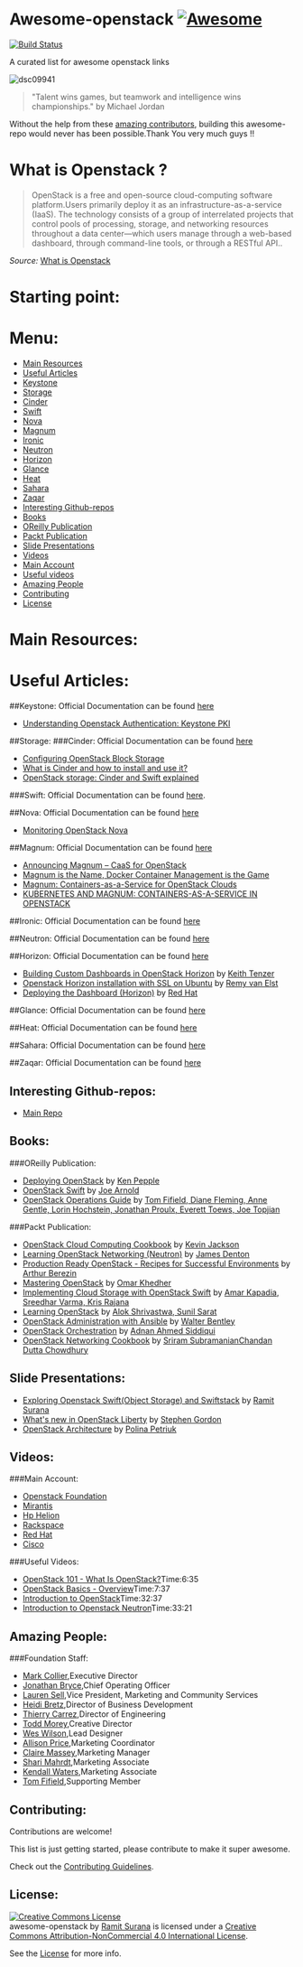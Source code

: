 # Awesome-openstack [![Awesome](https://cdn.rawgit.com/sindresorhus/awesome/d7305f38d29fed78fa85652e3a63e154dd8e8829/media/badge.svg)](https://github.com/sindresorhus/awesome) 
[![Build Status](https://travis-ci.org/ramitsurana/awesome-openstack.svg)](https://travis-ci.org/ramitsurana/awesome-openstack)

A curated list for awesome openstack links

![dsc09941](https://cloud.githubusercontent.com/assets/8342133/10628863/39364500-77e7-11e5-873a-d436f8a2a35c.jpg)


>"Talent wins games, but teamwork and intelligence wins championships." by Michael Jordan

Without the help from these [amazing contributors](https://github.com/ramitsurana/awesome-openstack/graphs/contributors), building this awesome-repo would never has been possible.Thank You very much guys !!

# What is Openstack ?

>  OpenStack is a free and open-source cloud-computing software platform.Users primarily deploy it as an infrastructure-as-a-service (IaaS). The technology consists of a group of interrelated projects that control pools of processing, storage, and networking resources throughout a data center—which users manage through a web-based dashboard, through command-line tools, or through a RESTful API..

_Source:_ [What is Openstack](https://en.wikipedia.org/wiki/OpenStack)

# Starting point:


# Menu:
* [Main Resources](#main-resources)
* [Useful Articles](#useful-articles)
 * [Keystone](#keystone)
 * [Storage](#storage)
  * [Cinder](#cinder)
  * [Swift](#swift)
 * [Nova](#nova)
 * [Magnum](#magnum)
 * [Ironic](#ironic)
 * [Neutron](#neutron)
 * [Horizon](#horizon)
 * [Glance](#glance)
 * [Heat](#heat)
 * [Sahara](#sahara)
 * [Zaqar](#zaqar)
* [Interesting Github-repos](#interesting-github-repos)
* [Books](#books)
 * [OReilly Publication](#oreilly-publication)
 * [Packt Publication](#packt-publication)
* [Slide Presentations](#slide-presentations)
* [Videos](#videos)
 * [Main Account](#main-account)
 * [Useful videos](#useful-videos)
* [Amazing People](#amazing-people)
* [Contributing](#contributing)
* [License](#license)

# Main Resources:
# Useful Articles:
##Keystone:
Official Documentation can be found [here](http://docs.openstack.org/developer/keystone/)

* [Understanding Openstack Authentication: Keystone PKI](https://www.mirantis.com/blog/understanding-openstack-authentication-keystone-pki/)

##Storage:
###Cinder:
Official Documentation can be found [here](http://docs.openstack.org/developer/cinder/)

* [Configuring OpenStack Block Storage](http://www.rackspace.com/knowledge_center/article/configuring-openstack-block-storage)
* [What is Cinder and how to install and use it?](http://blog.flux7.com/blogs/openstack/tutorial-what-is-cinder-and-how-to-install-and-use-it)
* [OpenStack storage: Cinder and Swift explained](http://www.computerweekly.com/feature/OpenStack-storage-Cinder-and-Swift-explained)

###Swift:
Official Documentation can be found [here](http://docs.openstack.org/developer/swift/).

##Nova:
Official Documentation can be found [here](http://docs.openstack.org/developer/nova/)

* [Monitoring OpenStack Nova](https://www.datadoghq.com/blog/openstack-monitoring-nova/)

##Magnum:
Official Documentation can be found [here](http://docs.openstack.org/developer/magnum/)

* [Announcing Magnum – CaaS for OpenStack](http://adrianotto.com/2015/01/announcing-magnum-caas-for-openstack/)
* [Magnum is the Name, Docker Container Management is the Game](http://thenewstack.io/magnum-is-the-name-docker-container-management-is-the-game/)
* [Magnum: Containers-as-a-Service for OpenStack Clouds](http://blog.rackspace.com/magnum-containers-as-a-service-for-openstack-clouds/)
* [KUBERNETES AND MAGNUM: CONTAINERS-AS-A-SERVICE IN OPENSTACK](https://kismatic.com/community/magnum-containers-service-for-openstack/)


##Ironic:
Official Documentation can be found [here](http://docs.openstack.org/developer/ironic/)

##Neutron:
Official Documentation can be found [here](http://docs.openstack.org/developer/neutron/)

##Horizon:
Official Documentation can be found [here](http://docs.openstack.org/developer/horizon/)

* [Building Custom Dashboards in OpenStack Horizon](http://keithtenzer.com/2015/02/16/building-custom-dashboards-in-openstack-horizon/) by [Keith Tenzer](https://twitter.com/keithtenzer)
* [Openstack Horizon installation with SSL on Ubuntu](https://raymii.org/s/tutorials/Openstack-Set-Up-Horizon-Dashboard-on-Ubuntu.html) by [Remy van Elst](https://raymii.org/s/static/About.html)
* [Deploying the Dashboard (Horizon)](https://access.redhat.com/documentation/en-US/Red_Hat_Enterprise_Linux_OpenStack_Platform/2/html/Getting_Started_Guide/chap-Deploying_The_Dashboard.html) by [Red Hat](https://www.redhat.com)

##Glance:
Official Documentation can be found [here](http://docs.openstack.org/developer/glance/)

##Heat:
Official Documentation can be found [here](http://docs.openstack.org/developer/heat/)

##Sahara:
Official Documentation can be found [here](http://docs.openstack.org/developer/sahara/)

##Zaqar:
Official Documentation can be found [here](http://docs.openstack.org/developer/zaqar/)


## Interesting Github-repos:
* [Main Repo](https://www.github.com/openstack)

## Books:
###OReilly Publication:
* [Deploying OpenStack](http://shop.oreilly.com/product/0636920021674.do) by [Ken Pepple](https://twitter.com/ken_pepple)
* [OpenStack Swift](http://shop.oreilly.com/product/0636920033288.do) by [Joe Arnold](https://twitter.com/joearnold)
* [OpenStack Operations Guide](http://shop.oreilly.com/product/0636920032625.do) by [Tom Fifield, Diane Fleming, Anne Gentle, Lorin Hochstein, Jonathan Proulx, Everett Toews, Joe Topjian](http://shop.oreilly.com/product/0636920032625.do#tab_03_2)

###Packt Publication:
* [OpenStack Cloud Computing Cookbook](https://www.packtpub.com/virtualization-and-cloud/openstack-cloud-computing-cookbook) by [Kevin Jackson](https://twitter.com/itarchitectkev)
* [Learning OpenStack Networking (Neutron)](https://www.packtpub.com/virtualization-and-cloud/learning-openstack-networking-neutron) by [James Denton](https://twitter.com/jimmdenton)
* [Production Ready OpenStack - Recipes for Successful Environments](https://www.packtpub.com/virtualization-and-cloud/production-ready-openstack-recipes-successful-environments) by [Arthur Berezin](https://twitter.com/arthurberezin)
* [Mastering OpenStack](https://www.packtpub.com/virtualization-and-cloud/mastering-openstack) by [Omar Khedher]()
* [Implementing Cloud Storage with OpenStack Swift](https://www.packtpub.com/virtualization-and-cloud/implementing-cloud-storage-openstack-swift) by [Amar Kapadia, Sreedhar Varma, Kris Rajana]()
* [Learning OpenStack](https://www.packtpub.com/virtualization-and-cloud/learning-openstack) by [Alok Shrivastwa, Sunil Sarat]()
* [OpenStack Administration with Ansible](https://www.packtpub.com/virtualization-and-cloud/openstack-administration-ansible) by [Walter Bentley](https://twitter.com/djstayflypro)
* [OpenStack Orchestration](https://www.packtpub.com/virtualization-and-cloud/openstack-orchestration) by [Adnan Ahmed Siddiqui]()
* [OpenStack Networking Cookbook](https://www.packtpub.com/virtualization-and-cloud/openstack-networking-cookbook) by [Sriram Subramanian](https://twitter.com/sriramhere)[Chandan Dutta Chowdhury]()


## Slide Presentations:
* [Exploring Openstack Swift(Object Storage) and Swiftstack](http://www.slideshare.net/ramitsurana/openstackswift) by [Ramit Surana](https://twitter.com/ramitsurana)
* [What's new in OpenStack Liberty](http://www.slideshare.net/sgordon2/whats-new-in-openstack-liberty) by [Stephen Gordon](https://twitter.com/xsgordon)
* [OpenStack Architecture](http://www.slideshare.net/mirantis/openstack-architecture-43160012) by [Polina Petriuk]()

## Videos:
###Main Account:
* [Openstack Foundation](https://www.youtube.com/user/OpenStackFoundation)
* [Mirantis](https://www.youtube.com/user/MirantisUS)
* [Hp Helion](https://www.youtube.com/user/HewlettPackardVideos)
* [Rackspace](https://www.youtube.com/user/RackspaceHosting)
* [Red Hat](https://www.youtube.com/user/RedHatCloud)
* [Cisco](https://www.youtube.com/user/Cisco)

###Useful Videos:
* [OpenStack 101 - What Is OpenStack?](https://www.youtube.com/watch?v=Qz5gyDenqTI)Time:6:35
* [OpenStack Basics - Overview](https://www.youtube.com/watch?v=c1GFoY4btpo)Time:7:37
* [Introduction to OpenStack](https://www.youtube.com/watch?v=bCsw2kkIWyw)Time:32:37
* [Introduction to Openstack Neutron](https://www.youtube.com/watch?v=IGGgVuZe7UA)Time:33:21


## Amazing People:
###Foundation Staff:
* [Mark Collier](https://twitter.com/sparkycollier),Executive Director
* [Jonathan Bryce](https://twitter.com/jbryce),Chief Operating Officer
* [Lauren Sell](https://twitter.com/laurensell),Vice President, Marketing and Community Services
* [Heidi Bretz](https://twitter.com/heidiscoop),Director of Business Development
* [Thierry Carrez](https://twitter.com/tcarrez),Director of Engineering
* [Todd Morey](https://twitter.com/toddmorey),Creative Director
* [Wes Wilson](),Lead Designer
* [Allison Price](https://twitter.com/amprice88),Marketing Coordinator
* [Claire Massey](https://twitter.com/Massey),Marketing Manager
* [Shari Mahrdt](https://twitter.com/sharimarii),Marketing Associate
* [Kendall Waters](https://twitter.com/wendallkaters),Marketing Associate
* [Tom Fifield](https://twitter.com/TomFifield),Supporting Member

## Contributing:
Contributions are welcome!

This list is just getting started, please contribute to make it super awesome.

Check out the [Contributing Guidelines](https://github.com/ramitsurana/awesome-openstack/blob/master/CONTRIBUTING.md).

## License:

<a rel="license" href="http://creativecommons.org/licenses/by-nc/4.0/"><img alt="Creative Commons License" style="border-width:0" src="https://i.creativecommons.org/l/by-nc/4.0/88x31.png" /></a><br /><span xmlns:dct="http://purl.org/dc/terms/" href="http://purl.org/dc/dcmitype/InteractiveResource" property="dct:title" rel="dct:type">awesome-openstack</span> by <a xmlns:cc="http://creativecommons.org" href="https://www.github.com/ramitsurana" property="cc:attributionName" rel="cc:attributionURL">Ramit Surana</a> is licensed under a <a rel="license" href="http://creativecommons.org/licenses/by-nc/4.0/">Creative Commons Attribution-NonCommercial 4.0 International License</a>.

See the [License](https://github.com/ramitsurana/awesome-openstack/blob/master/LICENSE) for more info.

